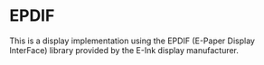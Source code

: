 # EPDIF

This is a display implementation using the EPDIF (E-Paper Display InterFace) library provided by the E-Ink display manufacturer.
